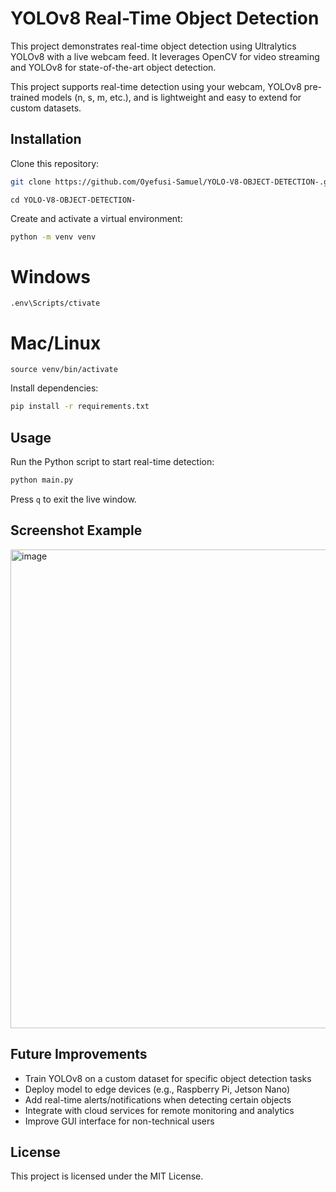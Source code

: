 # YOLOv8 Real-Time Object Detection 

This project demonstrates real-time object detection using Ultralytics YOLOv8 with a live webcam feed. It leverages OpenCV for video streaming and YOLOv8 for state-of-the-art object detection.

This project supports real-time detection using your webcam, YOLOv8 pre-trained models (n, s, m, etc.), and is lightweight and easy to extend for custom datasets.

## Installation

Clone this repository:
```bash
git clone https://github.com/Oyefusi-Samuel/YOLO-V8-OBJECT-DETECTION-.git
```
```
cd YOLO-V8-OBJECT-DETECTION-
```

Create and activate a virtual environment:
```bash
python -m venv venv
```
 # Windows
```
.env\Scripts/ctivate
```
# Mac/Linux
```
source venv/bin/activate  
```

Install dependencies:
```bash
pip install -r requirements.txt
```

## Usage

Run the Python script to start real-time detection:
```bash
python main.py
```
Press `q` to exit the live window.

## Screenshot Example

<img width="952" height="766" alt="image" src="https://github.com/user-attachments/assets/700c457c-87a7-41ad-a728-02ba8ac31754" />


## Future Improvements

- Train YOLOv8 on a custom dataset for specific object detection tasks  
- Deploy model to edge devices (e.g., Raspberry Pi, Jetson Nano)  
- Add real-time alerts/notifications when detecting certain objects  
- Integrate with cloud services for remote monitoring and analytics  
- Improve GUI interface for non-technical users  

## License

This project is licensed under the MIT License.
